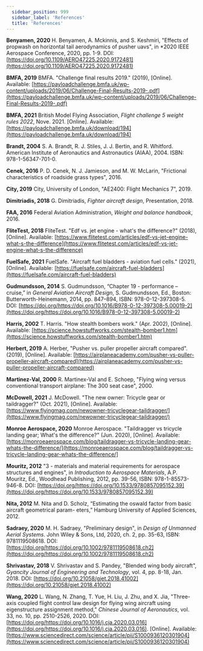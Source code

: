 ```yaml
---
  sidebar_position: 999
  sidebar_label: 'References'
  title: 'References'
---
```

**Benyamen, 2020**  H. Benyamen, A. Mckinnis, and S. Keshmiri, "Effects of propwash on horizontal tail aerodynamics of pusher uavs", in *2020 IEEE Aerospace Conference, 2020, pp. 1-9. DOI: [https://doi.org/10.1109/AERO47225.2020.9172481](https://doi.org/10.1109/AERO47225.2020.9172481)

**BMFA, 2019**  BMFA. "Challenge final results 2019." (2019), [Online]. Available: [https://payloadchallenge.bmfa.uk/wp-content/uploads/2019/06/Challenge-Final-Results-2019-.pdf](https://payloadchallenge.bmfa.uk/wp-content/uploads/2019/06/Challenge-Final-Results-2019-.pdf)

**BMFA, 2021**    British Model Flying Association, *Flight challenge 5 weight rules 2022*, Nove. 2021. [Online]. Available: [https://payloadchallenge.bmfa.uk/download/194](https://payloadchallenge.bmfa.uk/download/194)

**Brandt, 2004**    S. A. Brandt, R. J. Stiles, J. J. Bertin, and R. Whitford. American Institute of Aeronautics and Astronautics (AIAA), 2004. ISBN: 978-1-56347-701-0.

**Cenek, 2016** P. D. Cenek, N. J. Jamieson, and M. W. McLarin, "Frictional characteristics of roadside grass types", 2016.

**City, 2019**  City, University of London, "AE2400: Flight Mechanics 7", 2019.

**Dimitriadis, 2018** G. Dimitriadis, *Fighter aircraft design*, Presentation, 2018.

**FAA, 2016**  Federal Aviation Administration, *Weight and balance handbook*, 2016.

**FliteTest, 2018** FliteTest. "Edf vs. jet engine - what's the difference?" (2018), [Online]. Available: [https://www.flitetest.com/articles/edf-vs-jet-engine-what-s-the-difference](https://www.flitetest.com/articles/edf-vs-jet-engine-what-s-the-difference)

**FuelSafe, 2021**  FuelSafe. "Aircraft fuel bladders - aviation fuel cells." (2021), [Online]. Available: [https://fuelsafe.com/aircraft-fuel-bladders](https://fuelsafe.com/aircraft-fuel-bladders)

**Gudmundsson, 2014**   S. Gudmundsson, “Chapter 19 - performance – cruise,” in *General Aviation Aircraft Design*, S. Gudmundsson, Ed., Boston: Butterworth-Heinemann, 2014, pp. 847–894, ISBN: 978-0-12-397308-5. DOI: [https://doi.org/https://doi.org/10.1016/B978-0-12-397308-5.00019-2](https://doi.org/https://doi.org/10.1016/B978-0-12-397308-5.00019-2)

**Harris, 2002**  T. Harris. "How stealth bombers work." (Apr. 2002), [Online]. Available: [https://science.howstuffworks.com/stealth-bomber1.htm](https://science.howstuffworks.com/stealth-bomber1.htm)

**Herbert, 2019** A. Herber, "Pusher vs. puller propeller aircraft compared". (2019), [Online]. Available: [https://airplaneacademy.com/pusher-vs-puller-propeller-aircraft-compared](https://airplaneacademy.com/pusher-vs-puller-propeller-aircraft-compared)

**Martinez-Val, 2000**  R. Martinex-Val and E. Schoep, "Flying wing versus conventional transport airplane: The 300 seat case", 2000.

**McDowell, 2021** J. McDowell. "The new owner: Tricycle gear or taildragger?" (Oct. 2021), [Online]. Available: [https://www.flyingmag.com/newowner-tricyclegear-taildragger/](https://www.flyingmag.com/newowner-tricyclegear-taildragger/)

**Monroe Aerospace, 2020** Monroe Aerospace. "Taildragger vs tricycle landing gear; What's the difference?" (Jun. 2020), [Online]. Available: [https://monroeaerospace.com/blog/taildragger-vs-tricycle-landing-gear-whats-the-difference/](https://monroeaerospace.com/blog/taildragger-vs-tricycle-landing-gear-whats-the-difference/]

**Mouritz, 2012** "3 - materials and material requirements for aerospace structures and engines", in *Introduction to Aerospace Materials*, A.P. Mouritz, Ed., Woodhead Publishing, 2012, pp. 39-56, ISBN: 978-1-85573-946-8. DOI: [https://doi.org/https://doi.org/10.1533/9780857095152.39](https://doi.org/https://doi.org/10.1533/9780857095152.39)

**Nita, 2012**  M. Nita and D. Scholz, “Estimating the oswald factor from basic aircraft geometrical param- eters,” Hamburg University of Applied Sciences, 2012.

**Sadraey, 2020**   M. H. Sadraey, "Preliminary design", in *Design of Unmanned Aerial Systems*. John Wiley & Sons, Ltd, 2020, ch. 2, pp. 35-63, ISBN: 9781119508618. DOI: [https://doi.org/https://doi.org/10.1002/9781119508618.ch2](https://doi.org/https://doi.org/10.1002/9781119508618.ch2)

**Shrivastav, 2018**  V. Shrivastav and S. Pandey, "Blended wing body aircraft", *Gyancity Journal of Engineering and Technology*, vol. 4, pp. 8-18, Jan. 2018. DOI: [https://doi.org/10.21058/gjet.2018.41002](https://doi.org/10.21058/gjet.2018.41002)

**Wang, 2020**  L. Wang, N. Zhang, T. Yue, H. Liu, J. Zhu, and X. Jia, "Three-axis coupled flight control law design for flying wing aircraft using eigenstructure assignment method," *Chinese Journal of Aeronautics*, vol. 33, no. 10, pp. 2510-2526, 2020. DOI: [https://doi.org/https://doi.org/10.1016/j.cja.2020.03.016](https://doi.org/https://doi.org/10.1016/j.cja.2020.03.016). [Online]. Available: [https://www.sciencedirect.com/science/article/pii/S1000936120301904](https://www.sciencedirect.com/science/article/pii/S1000936120301904)